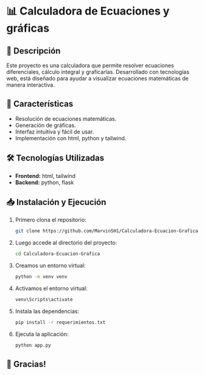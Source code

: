 # 📊 Calculadora de Ecuaciones y gráficas

## 📌 Descripción

Este proyecto es una calculadora que permite resolver ecuaciones diferenciales, cálculo integral y graficarlas. Desarrollado con tecnologías web, está diseñado para ayudar a visualizar ecuaciones matemáticas de manera interactiva.

## 🚀 Características

- Resolución de ecuaciones matemáticas.
- Generación de gráficas.
- Interfaz intuitiva y fácil de usar.
- Implementación con html, python y tailwind.

## 🛠 Tecnologías Utilizadas

- **Frontend:** html, tailwind
- **Backend:** python, flask

## 📥 Instalación y Ejecución

1. Primero clona el repositorio:
   ```sh
   git clone https://github.com/MarvinSH1/Calculadora-Ecuacion-Grafica.git
   ```
2. Luego accede al directorio del proyecto:
   ```sh
   cd Calculadora-Ecuacion-Grafica
   ```
3. Creamos un entorno virtual:
   ```sh
   python -m venv venv
   ```
4. Activamos el entorno virtual:
   ```sh
   venv\Scripts\activate
   ```
5. Instala las dependencias:
   ```sh
   pip install -r requerimientos.txt
   ```
6. Ejecuta la aplicación:
   ```sh
   python app.py
   ```

## 🤝 Gracias!

